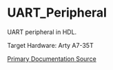 # UART_Peripheral
UART peripheral in HDL.

Target Hardware: Arty A7-35T

[Primary Documentation Source]("https://www.ti.com/lit/ug/sprugp1/sprugp1.pdf?utm_source=chatgpt.com&ts=1756156935299&ref_url=https%253A%252F%252Fchatgpt.com%252F")

